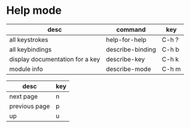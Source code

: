 # Help mode

| desc                            | command          | key   |
| ---                             | ---              | ---   |
| all keystrokes                  | help-for-help    | C-h ? |
| all keybindings                 | describe-binding | C-h b |
| display documentation for a key | describe-key     | C-h k |
| module info                     | describe-mode    | C-h m |

| desc          | key |
| ---           | --- |
| next page     | n   |
| previous page | p   |
| up            | u   |